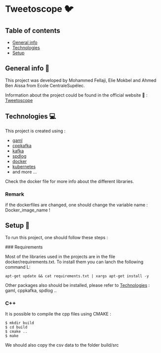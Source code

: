 # Tweetoscope :bird:

## Table of contents
* [General info](#general-info)
* [Technologies](#technologies)
* [Setup](#setup)

## General info :book:
This project was developed by Mohammed Fellaji, Elie Mokbel and Ahmed Ben Aissa from Ecole CentraleSupélec. 

Information about the project could be found in the official website :link: : [Tweetoscope](http://sdi.metz.centralesupelec.fr/spip.php?article25)

## Technologies :computer:
This project is created using :
* [gaml](https://github.com/HerveFrezza-Buet/gaml)
* [cppkafka](https://github.com/mfontanini/cppkafka)
* [kafka](https://kafka.apache.org/)
* [spdlog](https://github.com/gabime/spdlog/tree/master)
* [docker](https://www.docker.com/)
* [kubernetes](https://kubernetes.io/)
* and more ...

Check the docker file for more info about the different libraries.

### Remark
if the dockerfiles are changed, one should change the variable name : Docker_image_name !


## Setup :wrench:
To run this project, one should follow these steps :

### Requirements

Most of the libraries used in the projects are in the file docker/requirements.txt. To install them you can lanch the following command L:
```
apt-get update && cat requirements.txt | xargs apt-get install -y
```

Other packages also should be installed, please refer to [Technologies](#technologies) : gaml, cppkafka, spdlog ..

### C++
It is possible to compile the cpp files using CMAKE :

```
$ mkdir build
$ cd build
$ cmake ..
$ make
```
We should also copy the csv data to the folder build/src
